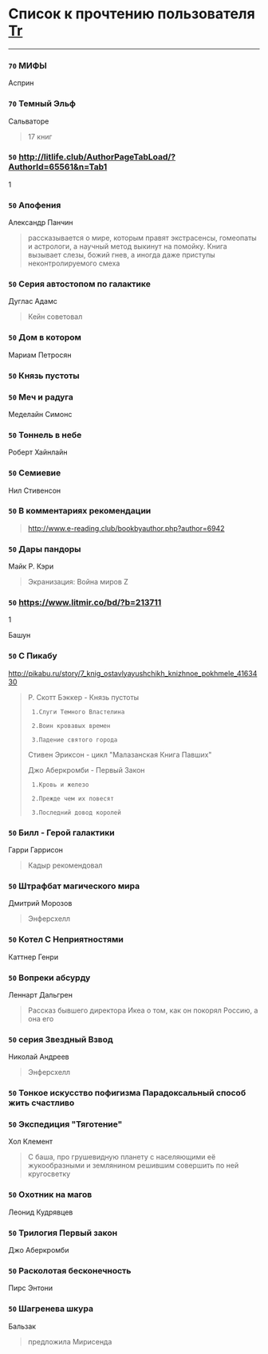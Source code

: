 # Список к прочтению пользователя [Tr](http://vk.com/gmg1991)
---

### `70` МИФЫ
Асприн

### `70` Темный Эльф
Сальваторе
> 17 книг

### `50` http://litlife.club/AuthorPageTabLoad/?AuthorId=65561&n=Tab1
1

### `50` Апофения
Александр Панчин
> рассказывается о мире, которым правят экстрасенсы, гомеопаты и астрологи, а научный метод выкинут на помойку. Книга вызывает слезы, божий гнев, а иногда даже приступы неконтролируемого смеха

### `50` Серия автостопом по галактике
Дуглас Адамс
> Кейн советовал

### `50` Дом в котором
Мариам Петросян

### `50` Князь пустоты

### `50` Меч и радуга
Меделайн Симонс

### `50` Тоннель в небе
Роберт Хайнлайн

### `50` Семиевие
Нил Стивенсон

### `50` В комментариях рекомендации
> http://www.e-reading.club/bookbyauthor.php?author=6942

### `50` Дары пандоры
Майк Р. Кэри
> Экранизация: Война миров Z

### `50` https://www.litmir.co/bd/?b=213711
1

Башун

### `50` С Пикабу
http://pikabu.ru/story/7_knig_ostavlyayushchikh_knizhnoe_pokhmele_4163430
> Р. Скотт Бэккер - Князь пустоты
> 
>      1.Слуги Темного Властелина 
> 
>      2.Воин кровавых времен 
> 
>      3.Падение святого города 
> 
> Стивен Эриксон - цикл "Малазанская Книга Павших"
> 
> Джо Аберкромби - Первый Закон
> 
>      1.Кровь и железо 
> 
>      2.Прежде чем их повесят 
> 
>      3.Последний довод королей

### `50` Билл - Герой галактики
Гарри Гаррисон
> Кадыр рекомендовал

### `50` Штрафбат магического мира
Дмитрий Морозов
> Энферсхелл

### `50` Котел С Неприятностями
Каттнер Генри

### `50` Вопреки абсурду
Леннарт Дальгрен
> Рассказ бывшего директора Икеа о том, как он покорял Россию, а она его

### `50` серия Звездный Взвод
Николай Андреев
> Энферсхелл

### `50` Тонкое искусство пофигизма Парадоксальный способ жить счастливо

### `50` Экспедиция "Тяготение"
Хол Клемент
> С баша, про грушевидную планету с населяющими её жукообразными и землянином решившим совершить по ней кругосветку

### `50` Охотник на магов
Леонид Кудрявцев

### `50` Трилогия Первый закон
Джо Аберкромби

### `50` Расколотая бесконечность
Пирс Энтони

### `50` Шагренева шкура
Бальзак
> предложила Мирисенда

